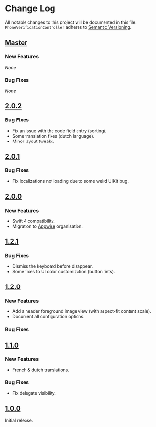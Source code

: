 # Change Log
All notable changes to this project will be documented in this file.
`PhoneVerificationController` adheres to [Semantic Versioning](http://semver.org/).

## [Master](https://github.com/djbe/PhoneVerificationController)

### New Features

_None_

### Bug Fixes

_None_

## [2.0.2](https://github.com/djbe/PhoneVerificationController/releases/tag/2.0.2)

### Bug Fixes

- Fix an issue with the code field entry (sorting).
- Some translation fixes (dutch language).
- Minor layout tweaks.

## [2.0.1](https://github.com/djbe/PhoneVerificationController/releases/tag/2.0.1)

### Bug Fixes

- Fix localizations not loading due to some weird UIKit bug.

## [2.0.0](https://github.com/djbe/PhoneVerificationController/releases/tag/2.0.0)

### New Features

- Swift 4 compatibility.
- Migration to [Appwise](https://github.com/appwise-labs) organisation.

## [1.2.1](https://github.com/djbe/PhoneVerificationController/releases/tag/1.2.1)

### Bug Fixes

- Dismiss the keyboard before disappear.
- Some fixes to UI color customization (button tints).

## [1.2.0](https://github.com/djbe/PhoneVerificationController/releases/tag/1.2.0)

### New Features

- Add a header foreground image view (with aspect-fit content scale).
- Document all configuration options.

### Bug Fixes

## [1.1.0](https://github.com/djbe/PhoneVerificationController/releases/tag/1.1.0)

### New Features

- French & dutch translations.

### Bug Fixes

- Fix delegate visibility.

## [1.0.0](https://github.com/djbe/PhoneVerificationController/releases/tag/1.0.0)

Initial release.
